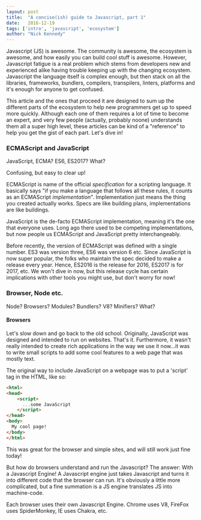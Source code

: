 ```yaml
---
layout: post
title:  "A concise(ish) guide to Javascript, part 1"
date:   2016-12-19
tags: ['intro', 'javascript', 'ecosystem']
author: "Nick Kennedy"
---
```


Javascript (JS) is awesome. The community is awesome, the ecosystem is awesome, and how easily you can build cool stuff is awesome. However, Javascript fatigue is a real problem which stems from developers new and experienced alike having trouble keeping up with the changing ecosystem. Javascript the language itself is complex enough, but then stack on all the libraries, frameworks, bundlers, compilers, transpilers, linters, platforms and it's enough for anyone to get confused.

This article and the ones that proceed it are designed to sum up the different parts of the ecosystem to help new programmers get up to speed more quickly. Although each one of them requires a lot of time to become an expert, and very few people (actually, probably noone) understands them all a super high level, these articles can be kind of a "reference" to help you get the gist of each part. Let's dive in!


### ECMAScript and JavaScript

JavaScript, ECMA? ES6, ES2017? What?

Confusing, but easy to clear up!

ECMAScript is name of the official _specification_ for a scripting language. It basically says "if you make a language that follows all these rules, it counts as an ECMAScript _implementation_". Implementation just means the thing you created actually works. Specs are like building plans, implementations are like buildings.

JavaScript is the de-facto ECMAScript implementation, meaning it's the one that everyone uses. Long ago there used to be competing implementations, but now people us ECMAScript and JavaScript pretty interchangeably.

Before recently, the version of ECMAScript was defined with a single number. ES3 was version three, ES6 was version 6 etc. Since JavaScript is now super popular, the folks who maintain the spec decided to make a release every year. Hence, ES2016 is the release for 2016, ES2017 is for 2017, etc. We won't dive in now, but this release cycle has certain implications with other tools you might use, but don't worry for now!

### Browser, Node etc.

Node? Browsers? Modules? Bundlers? V8? Minifiers? What?


#### Browsers
Let's slow down and go back to the old school. Originally, JavaScript was designed and intended to run on websites. That's it. Furthermore, it wasn't really intended to create rich applications in the way we use it now...it was to write small scripts to add some cool features to a web page that was mostly text.

The original way to include JavaScript on a webpage was to put a 'script' tag in the HTML, like so:

```HTML
<html>
<head>
    <script>
      ...some JavaScript
    </script>
</head>
<body>
  My cool page!
</body>
</html>
```

This was great for the browser and simple sites, and will still work just fine today!

But how do browsers understand and run the Javascript? The answer: With a Javascript Engine! A Javascript engine just takes Javascript and turns it into different code that the browser can run. It's obviously a little more complicated, but a fine summation is a JS engine translates JS into machine-code.

Each browser uses their own Javascript Engine. Chrome uses V8, FireFox uses SpiderMonkey, IE uses Chakra, etc.
